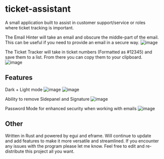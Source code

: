 # ticket-assistant

A small application built to assist in customer support/service or roles where ticket tracking is important.

The Email Hinter will take an email and obscure the middle-part of the email. This can be useful if you need to provide an email in a secure way.
![image](https://user-images.githubusercontent.com/67988191/213208864-76de0249-9a88-45c7-ba73-17db4e50766e.png)


The Ticket Tracker will take in ticket numbers (Formatted as #12345) and save them to a list. From there you can copy them to your clipboard.
![image](https://user-images.githubusercontent.com/67988191/213208818-66f7d0c0-535e-4615-a2c0-56fb7b80f10a.png)

Features
--------

Dark + Light mode
![image](https://user-images.githubusercontent.com/67988191/213207338-d848d539-2a0a-4b39-8f71-563af341820c.png)
![image](https://user-images.githubusercontent.com/67988191/213207390-0c4be9cb-bb97-4526-82c3-75b5f8409f0a.png)

Ability to remove Sidepanel and Signature
![image](https://user-images.githubusercontent.com/67988191/213207489-a087a4a7-f9c5-4e6c-ae19-600e61da412a.png)

Password Mode for enhanced security when working with emails
![image](https://user-images.githubusercontent.com/67988191/213207675-297fa74c-7c72-4a5e-9f84-95a9834502a5.png)

Other
-----
Written in Rust and powered by egui and eframe. Will continue to update and add features to make it more versatile and streamlined. 
If you encounter any issues with the program please let me know. Feel free to edit and re-distribute this project all you want.

